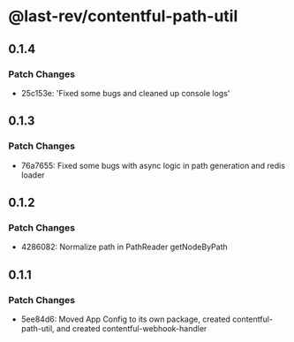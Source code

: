 # @last-rev/contentful-path-util

## 0.1.4

### Patch Changes

- 25c153e: 'Fixed some bugs and cleaned up console logs'

## 0.1.3

### Patch Changes

- 76a7655: Fixed some bugs with async logic in path generation and redis loader

## 0.1.2

### Patch Changes

- 4286082: Normalize path in PathReader getNodeByPath

## 0.1.1

### Patch Changes

- 5ee84d6: Moved App Config to its own package, created contentful-path-util, and created contentful-webhook-handler
